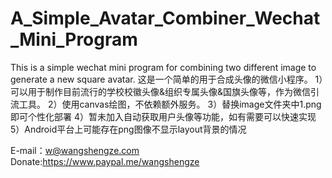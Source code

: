 # A_Simple_Avatar_Combiner_Wechat_Mini_Program
This is a simple wechat mini program for combining two different image to generate a new square avatar.
这是一个简单的用于合成头像的微信小程序。
1）可以用于制作目前流行的学校校徽头像&组织专属头像&国旗头像等，作为微信引流工具。
2）使用canvas绘图，不依赖额外服务。
3）替换image文件夹中1.png即可个性化部署
4）暂未加入自动获取用户头像等功能，如有需要可以快速实现
5）Android平台上可能存在png图像不显示layout背景的情况

E-mail：w@wangshengze.com
Donate:https://www.paypal.me/wangshengze
